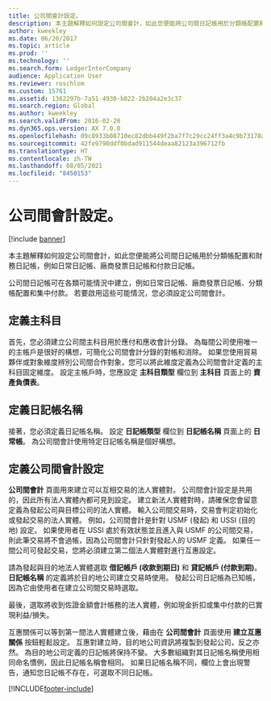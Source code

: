 ```yaml
---
title: 公司間會計設定。
description: 本主題解釋如何設定公司間會計，如此您便能將公司間日記帳用於分類帳配置和財務日記帳，例如日常日記帳、廠商發票日記帳和付款日記帳。
author: kweekley
ms.date: 06/20/2017
ms.topic: article
ms.prod: ''
ms.technology: ''
ms.search.form: LedgerInterCompany
audience: Application User
ms.reviewer: roschlom
ms.custom: 15761
ms.assetid: 1362297b-7a51-4930-b822-2b204a2e3c37
ms.search.region: Global
ms.author: kweekley
ms.search.validFrom: 2016-02-28
ms.dyn365.ops.version: AX 7.0.0
ms.openlocfilehash: 09c8933b08710ec82dbb449f2ba7f7c29cc24ff3a4c9b73178aa916ea0fab83a
ms.sourcegitcommit: 42fe9790ddf0bdad911544deaa82123a396712fb
ms.translationtype: HT
ms.contentlocale: zh-TW
ms.lasthandoff: 08/05/2021
ms.locfileid: "8450153"
---
```

# <a name="intercompany-accounting-setup"></a>公司間會計設定。

[!include [banner](../includes/banner.md)]

本主題解釋如何設定公司間會計，如此您便能將公司間日記帳用於分類帳配置和財務日記帳，例如日常日記帳、廠商發票日記帳和付款日記帳。

公司間日記帳可在各類可能情況中建立，例如日常日記帳、廠商發票日記帳、分類帳配置和集中付款。 若要啟用這些可能情況，您必須設定公司間會計。

## <a name="define-main-accounts"></a>定義主科目
首先，您必須建立公司間主科目用於應付和應收會計分錄。 為每間公司使用唯一的主帳戶是很好的構想，可簡化公司間會計分錄的對帳和消除。 如果您使用貿易夥伴或對象維度辨別公司間合作對象，您可以將此維度定義為公司間會計定義的主科目固定維度。 設定主帳戶時，您應設定 **主科目類型** 欄位到 **主科目** 頁面上的 **資產負債表**。

## <a name="define-journal-names"></a>定義日記帳名稱
接著，您必須定義日記帳名稱。 設定 **日記帳類型** 欄位到 **日記帳名稱** 頁面上的 **日常帳**。 為公司間會計使用特定日記帳名稱是個好構想。

## <a name="define-intercompany-accounting-setup"></a>定義公司間會計設定
**公司間會計** 頁面用來建立可以互相交易的法人實體對。 公司間會計設定是共用的，因此所有法人實體內都可見到設定。 建立新法人實體對時，請確保您會留意定義為發起公司與目標公司的法人實體。 輸入公司間交易時，交易會判定初始化或發起交易的法人實體。 例如，公司間會計是針對 USMF (發起) 和 USSI (目的地) 設定。 如果使用者在 USSI 處於有效狀態並且進入與 USMF 的公司間交易，則此筆交易將不會過帳，因為公司間會計只針對發起人的 USMF 定義。 如果任一間公司可發起交易，您將必須建立第二個法人實體對進行互惠設定。 

請為發起與目的地法人實體選取 **借記帳戶 (收款到期日)** 和 **貸記帳戶 (付款到期)**。 **日記帳名稱** 的定義將於目的地公司建立交易時使用。 發起公司日記帳為已知帳，因為它由使用者在建立公司間交易時選取。 

最後，選取將收到佐證金額會計帳務的法人實體，例如現金折扣或集中付款的已實現利益/損失。 

互惠關係可以等到第一間法人實體建立後，藉由在 **公司間會計** 頁面使用 **建立互惠關係** 按鈕輕鬆設定。 互惠對建立時，目的地公司資訊將複製到發起公司，反之亦然。 為目的地公司定義的日記帳將保持不變。 大多數組織對其日記帳名稱使用相同命名慣例，因此日記帳名稱會相同。 如果日記帳名稱不同，欄位上會出現警告，通知您日記帳不存在，可選取不同日記帳。





[!INCLUDE[footer-include](../../includes/footer-banner.md)]